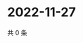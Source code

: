 # 2022-11-27

共 0 条

<!-- BEGIN WEIBO -->
<!-- 最后更新时间 Sun Nov 27 2022 05:12:19 GMT+0800 (China Standard Time) -->

<!-- END WEIBO -->
